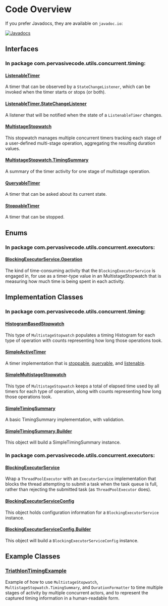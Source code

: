 #  Code Overview

If you prefer Javadocs, they are available on `javadoc.io`:

[![Javadocs](https://www.javadoc.io/badge/com.pervasivecode/concurrent-utils.svg)](https://www.javadoc.io/doc/com.pervasivecode/concurrent-utils)

## Interfaces


### In package com.pervasivecode.utils.concurrent.timing:

#### [ListenableTimer](src/main/java/com/pervasivecode/utils/concurrent/timing/ListenableTimer.java)

A timer that can be observed by a `StateChangeListener`, which can be invoked when the timer starts or stops (or both).

#### [ListenableTimer.StateChangeListener](src/main/java/com/pervasivecode/utils/concurrent/timing/ListenableTimer.java)

A listener that will be notified when the state of a `ListenableTimer` changes.

#### [MultistageStopwatch](src/main/java/com/pervasivecode/utils/concurrent/timing/MultistageStopwatch.java)

This stopwatch manages multiple concurrent timers tracking each stage of a user-defined multi-stage operation, aggregating the resulting duration values.

#### [MultistageStopwatch.TimingSummary](src/main/java/com/pervasivecode/utils/concurrent/timing/MultistageStopwatch.java)

A summary of the timer activity for one stage of multistage operation.

#### [QueryableTimer](src/main/java/com/pervasivecode/utils/concurrent/timing/QueryableTimer.java)

A timer that can be asked about its current state.

#### [StoppableTimer](src/main/java/com/pervasivecode/utils/concurrent/timing/StoppableTimer.java)

A timer that can be stopped.

## Enums

### In package com.pervasivecode.utils.concurrent.executors:

#### [BlockingExecutorService.Operation](src/main/java/com/pervasivecode/utils/concurrent/executors/BlockingExecutorService.java)

The kind of time-consuming activity that the `BlockingExecutorService` is engaged in, for use as a timer-type value in an MultistageStopwatch that is measuring how much time is being spent in each activity.

## Implementation Classes

### In package com.pervasivecode.utils.concurrent.timing:

#### [HistogramBasedStopwatch](src/main/java/com/pervasivecode/utils/concurrent/timing/HistogramBasedStopwatch.java)

This type of `MultistageStopwatch` populates a timing Histogram for each type of operation with counts representing how long those operations took.

#### [SimpleActiveTimer	](src/main/java/com/pervasivecode/utils/concurrent/timing/SimpleActiveTimer.java)

A timer implementation that is [stoppable](src/main/java/com/pervasivecode/utils/concurrent/timing/StoppableTimer.java), [queryable](src/main/java/com/pervasivecode/utils/concurrent/timing/QueryableTimer.java), and [listenable](src/main/java/com/pervasivecode/utils/concurrent/timing/ListenableTimer.java).

#### [SimpleMultistageStopwatch](src/main/java/com/pervasivecode/utils/concurrent/timing/SimpleMultistageStopwatch.java)

This type of `MultistageStopwatch` keeps a total of elapsed time used by all timers for each type of operation, along with counts representing how long those operations took.

#### [SimpleTimingSummary](src/main/java/com/pervasivecode/utils/concurrent/timing/SimpleTimingSummary.java)

A basic TimingSummary implememtation, with validation.

#### [SimpleTimingSummary.Builder](src/main/java/com/pervasivecode/utils/concurrent/timing/SimpleTimingSummary.java)

This object will build a SimpleTimingSummary instance.

### In package com.pervasivecode.utils.concurrent.executors:

#### [BlockingExecutorService](src/main/java/com/pervasivecode/utils/concurrent/executors/BlockingExecutorService.java)

Wrap a `ThreadPoolExecutor` with an `ExecutorService` implementation that blocks the thread attempting to submit a task when the task queue is full, rather than rejecting the submitted task (as `ThreadPoolExecutor` does).

#### [BlockingExecutorServiceConfig](src/main/java/com/pervasivecode/utils/concurrent/executors/BlockingExecutorServiceConfig.java)

This object holds configuration information for a `BlockingExecutorService` instance.

#### [BlockingExecutorServiceConfig.Builder](src/main/java/com/pervasivecode/utils/concurrent/executors/BlockingExecutorServiceConfig.java)

This object will build a `BlockingExecutorServiceConfig` instance.

## Example Classes

### [TriathlonTimingExample](src/examples/java/com/pervasivecode/utils/concurrent/example/TriathlonTimingExample.java)

Example of how to use `MultistageStopwatch`, `MultistageStopwatch.TimingSummary`, and `DurationFormatter` to time multiple stages of activity by multiple concurrent actors, and to represent the captured timing information in a human-readable form.

